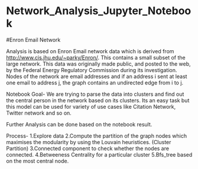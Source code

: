 # Network_Analysis_Jupyter_Notebook
#Enron Email Network

Analysis is based on Enron Email network data which is derived from http://www.cis.jhu.edu/~parky/Enron/. 
This contains a small subset of the large network.
This data was originally made public, and posted to the web, by the Federal Energy Regulatory Commission during its investigation.
Nodes of the network are email addresses and if an address i sent at least one email to address j, the graph contains an undirected edge 
from i to j. 

Notebook Goal- We are trying to parse the data into clusters and find out the central person in the network based on its clusters. 
Its an easy task but this model can be used for variety of use cases like Citation Network, Twitter network and so on. 


Further Analysis can be done based on the notebook result.

Process- 
1.Explore data
2.Compute the partition of the graph nodes which maximises the modularity by using the Louvain heuristices. (Cluster Partition)
3.Connected component to check whether the nodes are connected.
4.Betweeness Centrality for a particular cluster
5.Bfs_tree based on the most central node.
